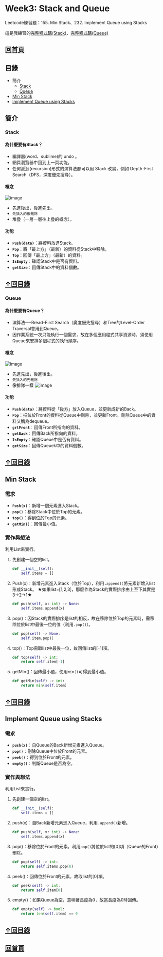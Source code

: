 # Week3: Stack and Queue
Leetcode練習題：155. Min Stack、232. Implement Queue using Stacks

這是我練習的[完整程式碼(Stack)](https://github.com/HTY62006/MyLearningNote/blob/master/Leetcode/week3/155.%20Min%20Stack.py)、[完整程式碼(Queue)](https://github.com/HTY62006/MyLearningNote/blob/master/Leetcode/week3/232.%20Implement%20Queue%20using%20Stacks.py)

## [回首頁](https://github.com/HTY62006/MyLearningNote)

## 目錄
  * 簡介
    * [Stack](https://github.com/HTY62006/MyLearningNote/blob/master/%E7%AD%86%E8%A8%98/02_Stack%20&%20Queue.md#stack)
    * [Queue](https://github.com/HTY62006/MyLearningNote/blob/master/%E7%AD%86%E8%A8%98/02_Stack%20&%20Queue.md#queue)
  * [Min Stack](https://github.com/HTY62006/MyLearningNote/blob/master/%E7%AD%86%E8%A8%98/02_Stack%20&%20Queue.md#min-stack)
  * [Implement Queue using Stacks](https://github.com/HTY62006/MyLearningNote/blob/master/%E7%AD%86%E8%A8%98/02_Stack%20&%20Queue.md#implement-queue-using-stacks)
## 簡介
### Stack
#### 為什麼要有Stack？
  * 編譯器(word、sublime)的 undo 。
  * 網頁瀏覽器中回到上一頁功能。
  * 任何遞迴(recursion)形式的演算法都可以用 Stack 改寫，例如 Depth-First Search（DFS，深度優先搜尋）。
#### 概念
![image](https://images.plurk.com/uSBU6dR5mM2KECR0Kxlzu.png)
  * 先進後出，後進先出。
  * `先插入的後刪除`
  * 堆疊（一層一層往上疊的概念）。
#### 功能
  * **`Push(data)`**：將資料放進Stack。
  * **`Pop`**：將「最上方」（最新）的資料從Stack中移除。
  * **`Top`**：回傳「最上方」（最新）的資料。
  * **`IsEmpty`**：確認Stack中是否有資料。
  * **`getSize`**：回傳Stack中的資料個數。

## [↑回目錄](https://github.com/HTY62006/MyLearningNote/blob/master/%E7%AD%86%E8%A8%98/02_Stack%20&%20Queue.md#%E7%9B%AE%E9%8C%84)

### Queue
#### 為什麼要有Queue？
  * 演算法──Bread-First Search（廣度優先搜尋）和Tree的Level-Order Traversal會用到Queue。
  * 因作業系統一次只能執行一個需求，故在多個應用程式共享資源時，須使用Queue來安排多個程式的執行順序。
#### 概念
![image](https://images.plurk.com/1OipRi9PnsLT8T65EwOiEK.png)
  * 先進先出，後進後出。
  * `先插入的先刪除`
  * 像排隊一樣
![image](https://images.plurk.com/40mSgBftqNG1TIIgbCURQo.png)
#### 功能
  * **`Push(data)`**：將資料從「後方」放入Queue，並更新成新的Back。
  * **`Pop`**：把位於Front的資料從Queue中刪除，並更新Front。刪除Queue中的資料又稱為dequeue。
  * **`grtFront`**：回傳Front所指向的資料。
  * **`getBack`**：回傳Back所指向的資料。
  * **`IsEmpty`**：確認Queue中是否有資料。
  * **`getSize`**：回傳Queuek中的資料個數。

## [↑回目錄](https://github.com/HTY62006/MyLearningNote/blob/master/%E7%AD%86%E8%A8%98/02_Stack%20&%20Queue.md#%E7%9B%AE%E9%8C%84)

## Min Stack
### 需求
  * **`Push(x)`**：新增一個元素進入Stack。
  * **`pop()`**：移除Stack中位於Top的元素。
  * **`top()`**：得到位於Top的元素。
  * **`getMin()`**：回傳最小值。
### 實作與想法
利用List來實行。
1. 先創建一個空的list。
   ```Python
   def __init__(self):
       self.items = []
   ```
2. Push(x)：新增元素進入Stack（位於Top），利用`.append()`將元素新增入list形成Stack。
   ★如果list=[1,2,3]，那麼作為Stack的實際排序由上至下其實是3→2→1★
   ```Python
   def push(self, x: int) -> None:
       self.items.append(x)
   ```
3. pop()：因Stack的實際排序是list的相反，故在移除位於Top的元素時，需移除位於list中最後一位的值（利用`.pop()`）。
   ```Python
   def pop(self) -> None:
       self.item.pop()
   ```
4. top()：Top需取list中最後一位，故回傳list的[-1]項。
   ```Python
   def top(self) -> int:
       return self.item[-1]
   ```
5. getMin()：回傳最小值，使用`min()`可得到最小值。
   ```Python
   def getMin(self) -> int:
       return min(self.item)
   ```
   
## [↑回目錄](https://github.com/HTY62006/MyLearningNote/blob/master/%E7%AD%86%E8%A8%98/02_Stack%20&%20Queue.md#%E7%9B%AE%E9%8C%84)

## Implement Queue using Stacks
### 需求
  * **`push(x)`**：自Queue的Back新增元素進入Queue。
  * **`pop()`**：刪除Queue中位於Front的元素。
  * **`peek()`**：得到位於Front的元素。
  * **`empty()`**：判斷Queue是否為空。
### 實作與想法
利用List來實行。
1. 先創建一個空的list。
   ```Python
   def __init__(self):
       self.items = []
   ```
2. push(x)：自Back新增元素進入Queue，利用`.append()`新增。
   ```Python
   def push(self, x: int) -> None:
       self.items.append(x)
   ```
3. pop()：移除位於Front的元素，利用`pop()`將位於list的[0]項（Queue的Front）刪除。
   ```Python
   def pop(self) -> int:
       return self.items.pop(0)
   ```
4. peek()：回傳位於Front的元素，故取list的[0]項。
   ```Python
   def peek(self) -> int:
       return self.item[0]
   ```
5. empty()：如果Queue為空，意味著長度為0，故當長度為0時回傳。
   ```Python
   def empty(self) -> bool:
       return len(self.item) == 0
   ```
   
## [↑回目錄](https://github.com/HTY62006/MyLearningNote/blob/master/%E7%AD%86%E8%A8%98/02_Stack%20&%20Queue.md#%E7%9B%AE%E9%8C%84)
## [回首頁](https://github.com/HTY62006/MyLearningNote)
